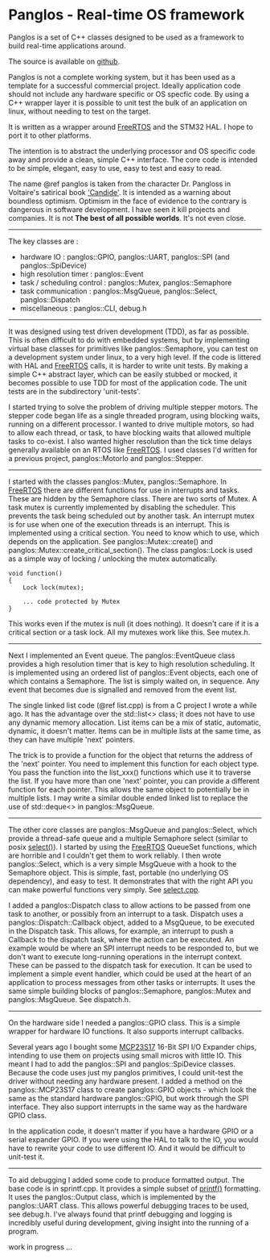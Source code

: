 

# Panglos - Real-time OS framework

Panglos is a set of C++ classes 
designed to be used as a framework to build real-time applications around.

The source is available on [github](https://github.com/DaveBerkeley/panglos).

Panglos is not a complete working system, but it has been used as a template
for a successful commercial project. Ideally application code should not 
include any hardware specific or OS specfic code. By using a C++ wrapper layer
it is possible to unit test the bulk of an application on linux, 
without needing to test on the target.

It is written as a wrapper around [FreeRTOS][1] 
and the STM32 HAL. I hope to port it to other platforms.

The intention is to abstract the underlying processor and OS specific code away 
and provide a clean, simple C++ interface.
The core code is intended to be simple, elegant, easy to use, easy to test and easy to read.

The name @ref panglos is taken from the character Dr. Pangloss in Voltaire's satirical book ['Candide'](https://en.wikipedia.org/wiki/Candide).
It is intended as a warning about boundless optimism.
Optimism in the face of evidence to the contrary is dangerous in software development.
I have seen it kill projects and companies.
It is not __The best of all possible worlds__. It's not even close.

----

The key classes are :

* hardware IO : panglos::GPIO, panglos::UART, panglos::SPI (and panglos::SpiDevice)
* high resolution timer : panglos::Event
* task / scheduling control : panglos::Mutex, panglos::Semaphore
* task communication : panglos::MsgQueue, panglos::Select, panglos::Dispatch
* miscellaneous : panglos::CLI, debug.h

----

It was designed using test driven development (TDD), as far as possible.
This is often difficult to do with embedded systems, but by implementing
virtual base classes for primitives like panglos::Semaphore, you can test on a development
system under linux, to a very high level.
If the code is littered with HAL and [FreeRTOS][1] calls, it is harder to write unit tests.
By making a simple C++ abstract layer, which can be easily stubbed or mocked,
it becomes possible to use TDD for most of the application code.
The unit tests are in the subdirectory 'unit-tests'.

I started trying to solve the problem of driving multiple stepper motors. The stepper
code began life as a single threaded program, using blocking waits, running on a different processor.
I wanted to drive multiple motors, so had to allow each thread, or task, to have
blocking waits that allowed multiple tasks to co-exist.
I also wanted higher resolution than the tick time delays generally available on 
an RTOS like [FreeRTOS][1].
I used classes I'd written for a previous project, panglos::MotorIo and panglos::Stepper.

----

I started with the classes panglos::Mutex, panglos::Semaphore. In [FreeRTOS][1] there are 
different functions for use in interrupts and tasks. These are hidden by the Semaphore class.
There are two sorts of Mutex. 
A task mutex is currently implemented by disabling the scheduler.
This prevents the task being scheduled out by another task.
An interrupt mutex is for use when one of the execution threads is an interrupt.
This is implemented using a critical section.
You need to know which to use, which depends on the application. 
See panglos::Mutex::create() and panglos::Mutex::create_critical_section().
The class panglos::Lock is used as a simple way of locking / unlocking the mutex
automatically.

    void function()
    {
        Lock lock(mutex);

        ... code protected by Mutex
    }

This works even if the mutex is null (it does nothing).
It doesn't care if it is a critical section or a task lock.
All my mutexes work like this. See mutex.h.

----

Next I implemented an Event queue. The panglos::EventQueue class
provides a high resolution timer that is key to high resolution scheduling.
It is implemented using an ordered list of panglos::Event objects, each one of which contains a 
Semaphore. The list is simply waited on, in sequence. 
Any event that becomes due is signalled and removed from the event list.

The single linked list code (@ref list.cpp) is from a C project I wrote a while ago. 
It has the advantage over the std::list<> class; it does not have to use any dynamic memory allocation.
List items can be a mix of static, automatic, dynamic, it doesn't matter. Items can be in multiple
lists at the same time, as they can have multiple 'next' pointers.

The trick is to provide a function for the object that returns the address of the 'next' pointer.
You need to implement this function for each object type. You pass the function into the list_xxx()
functions which use it to traverse the list. If you have more than one 'next' pointer, you can provide
a different function for each pointer.
This allows the same object to potentially be in multiple lists.
I may write a similar double ended linked list to replace the use of std::deque<> in panglos::MsgQueue.

----

The other core classes are panglos::MsgQueue and panglos::Select, which provide a thread-safe queue
and a multiple Semaphore select (similar to posix [select()](https://linux.die.net/man/3/select)). 
I started by using the [FreeRTOS][1] QueueSet functions, which are horrible and I couldn't get them to work
reliably. I then wrote panglos::Select, which is a very simple MsgQueue with a hook to the Semaphore object.
This is simple, fast, portable (no underlying OS dependency), and easy to test.
It demonstrates that with the right API you can make powerful functions very simply.
See [select.cpp](https://github.com/DaveBerkeley/panglos/blob/master/select.cpp).

I added a panglos::Dispatch class to allow actions to be passed from one task to another,
or possibly from an interrupt to a task.
Dispatch uses a panglos::Dispatch::Callback object, added to a MsgQueue, to be executed in the Dispatch task.
This allows, for example, an interrupt to push a Callback to the dispatch task,
where the action can be executed.
An example would be where an SPI interrupt needs to be responded to, but we don't want
to execute long-running operations in the interrupt context. These can be passed to the dispatch
task for execution.
It can be used to implement a simple event handler, which could be used at the heart of
an application to process messages from other tasks or interrupts. 
It uses the same simple building blocks of panglos::Semaphore, panglos::Mutex and panglos::MsgQueue.
See dispatch.h.

----

On the hardware side I needed a panglos::GPIO class. This is a simple wrapper for hardware IO functions.
It also supports interrupt callbacks.

Several years ago I bought some [MCP23S17](https://www.microchip.com/wwwproducts/en/MCP23S17) 
16-Bit SPI I/O Expander chips, intending to use them on projects using small micros with little IO.
This meant I had to add the panglos::SPI and panglos::SpiDevice classes. Because the code uses just my 
panglos primitives, I could unit-test the driver without needing any hardware present.
I added a method on the panglos::MCP23S17 class to create panglos::GPIO objects - which look the same
as the standard hardware panglos::GPIO, but work through the SPI interface.
They also support interrupts in the same way as the hardware GPIO class.

In the application code, it doesn't matter if you have a hardware GPIO or a serial expander GPIO.
If you were using the HAL to talk to the IO, you would have to rewrite your code to use different IO.
And it would be difficult to unit-test it.

----

To aid debugging I added some code to produce formatted output. The base code is in sprintf.cpp. 
It provides a simple subset of [printf()](https://linux.die.net/man/3/printf) formatting.
It uses the panglos::Output class, which is implemented by the panglos::UART class.
This allows powerful debugging traces to be used, see debug.h.
I've always found that printf debugging and logging is incredibly useful during development,
giving insight into the running of a program.

work in progress ...

[1]: https://www.freertos.org/        "FreeRTOS"
